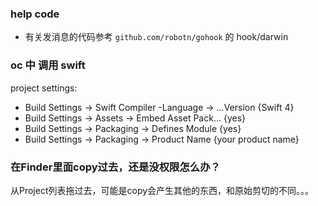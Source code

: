 
### help code

- 有关发消息的代码参考 `github.com/robotn/gohook` 的 hook/darwin

### oc 中 调用 swift
 project settings:
 - Build Settings -> Swift Compiler -Language -> ...Version {Swift 4}
 - Build Settings -> Assets -> Embed Asset Pack... {yes}
 - Build Settings -> Packaging -> Defines Module {yes}
 - Build Settings -> Packaging -> Product Name {your product name}
 
 ### 在Finder里面copy过去，还是没权限怎么办？
 从Project列表拖过去，可能是copy会产生其他的东西，和原始剪切的不同。。。